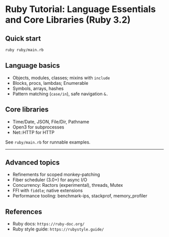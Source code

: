 # Ruby Tutorial: Language Essentials and Core Libraries (Ruby 3.2)

## Quick start

```bash
ruby ruby/main.rb
```

## Language basics

- Objects, modules, classes; mixins with `include`
- Blocks, procs, lambdas; Enumerable
- Symbols, arrays, hashes
- Pattern matching (`case/in`), safe navigation `&.`

## Core libraries

- Time/Date, JSON, File/Dir, Pathname
- Open3 for subprocesses
- Net::HTTP for HTTP

See `ruby/main.rb` for runnable examples.

---

## Advanced topics

- Refinements for scoped monkey-patching
- Fiber scheduler (3.0+) for async I/O
- Concurrency: Ractors (experimental), threads, Mutex
- FFI with `fiddle`; native extensions
- Performance tooling: benchmark-ips, stackprof, memory_profiler

## References

- Ruby docs: `https://ruby-doc.org/`
- Ruby style guide: `https://rubystyle.guide/`